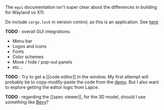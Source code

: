 The `egui` documentation isn't super clear about the differences in building for Wayland vs X11.

Do include `cargo.lock` in version control, as this is an application. See [here](https://doc.rust-lang.org/cargo/faq.html#why-do-binaries-have-cargolock-in-version-control-but-not-libraries)

**TODO** : overall GUI integrations:
* Menu bar
* Logos and icons
* Fonts
* Color schemes
* Move / hide / pop-out panels
* etc...

**TODO** : Try to get a [[code editor]] in the window. My first attempt will probably be to copy-modify-paste the code from the [demo](https://github.com/emilk/egui/blob/master/crates/egui_demo_lib/src/demo/code_editor.rs). But I also want to explore getting the editor logic from Lapce.

**TODO** : regarding the [[spec viewer]], for the 3D model, should I use something like [Bevy](https://github.com/bevyengine/bevy)? 